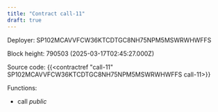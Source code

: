 ```yaml
---
title: "Contract call-11"
draft: true
---
```

Deployer: SP102MCAVVFCW36KTCDTGC8NH75NPM5MSWRWHWFFS


 



Block height: 790503 (2025-03-17T02:45:27.000Z)

Source code: {{<contractref "call-11" SP102MCAVVFCW36KTCDTGC8NH75NPM5MSWRWHWFFS call-11>}}

Functions:

* call _public_
